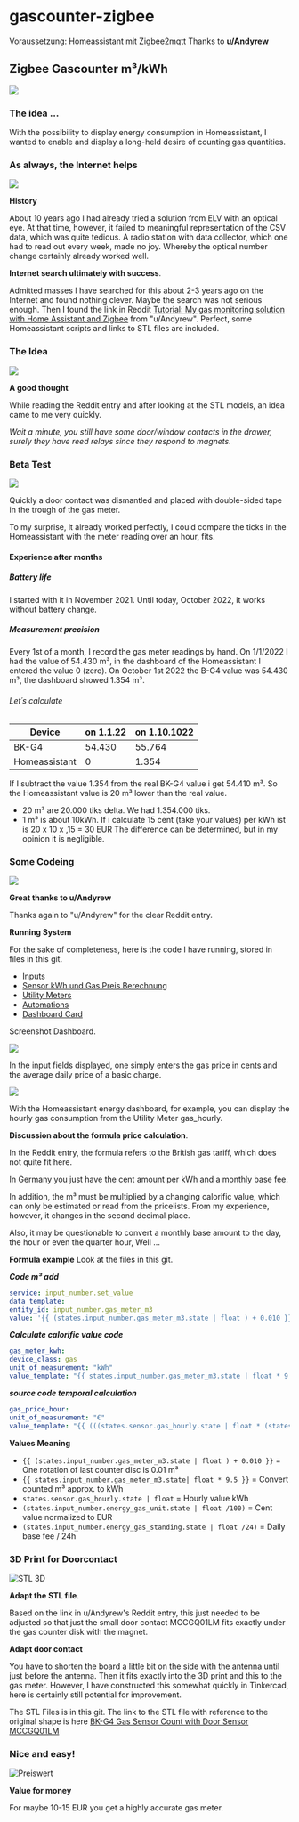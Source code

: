 # gascounter-zigbee
Voraussetzung: Homeassistant mit Zigbee2mqtt
Thanks to **u/Andyrew**

## **Zigbee Gascounter m³/kWh**
![](pics/Ueh7dfx9uG3hgG.jpg)

### **The idea ...**
With the possibility to display energy consumption in Homeassistant, I wanted to enable and display a long-held desire of counting gas quantities.

### **As always, the Internet helps**
![](pics/9Fw3mRIaMofOcy.jpg)

**History**

About 10 years ago I had already tried a solution from ELV with an optical eye. At that time, however, it failed to meaningful representation of the CSV data, which was quite tedious. A radio station with data collector, which one had to read out every week, made no joy. Whereby the optical number change certainly already worked well.

**Internet search ultimately with success**.

Admitted masses I have searched for this about 2-3 years ago on the Internet and found nothing clever. Maybe the search was not serious enough. Then I found the link in Reddit [Tutorial: My gas monitoring solution with Home Assistant and Zigbee](https://www.reddit.com/r/homeassistant/comments/eno3jn/tutorial_my_gas_monitoring_solution_with_home/) from "u/Andyrew". Perfect, some Homeassistant scripts and links to STL files are included.

### The Idea
![](pics/ccGtkVZBaqQT6w.jpg)

**A good thought**

While reading the Reddit entry and after looking at the STL models, an idea came to me very quickly.

_Wait a minute, you still have some door/window contacts in the drawer, surely they have reed relays since they respond to magnets._

### Beta Test

![](pics/IvuAcz42vUKvHl.jpg)

Quickly a door contact was dismantled and placed with double-sided tape in the trough of the gas meter.

To my surprise, it already worked perfectly, I could compare the ticks in the Homeassistant with the meter reading over an hour, fits.

#### Experience after months
##### Battery life
I started with it in November 2021. Until today, October 2022, it works without battery change.

##### Measurement precision
Every 1st of a month, I record the gas meter readings by hand. On 1/1/2022 I had the value of 54.430 m³, in the dashboard of the Homeassistant I entered the value 0 (zero).
On October 1st 2022 the B-G4 value was 54.430 m³, the dashboard showed 1.354 m³.

###### Let´s calculate
| Device | on 1.1.22 | on 1.10.1022 | 
| --- | --- | --- |
| BK-G4 | 54.430 | 55.764 |
| Homeassistant | 0 | 1.354 |

If I subtract the value 1.354 from the real BK-G4 value i get 54.410 m³. So the Homeassistant value is 20 m³ lower than the real value.
* 20 m³ are 20.000 tiks delta. We had 1.354.000 tiks.
* 1 m³ is about 10kWh. If i calculate 15 cent (take your values) per kWh ist is 20 x 10 x ,15 = 30 EUR
The difference can be determined, but in my opinion it is negligible.

### Some Codeing

![](pics/uxvs9LApSBGqQa.jpg)

**Great thanks to u/Andyrew**

Thanks again to "u/Andyrew" for the clear Reddit entry.

**Running System**

For the sake of completeness, here is the code I have running, stored in files in this git.

* [Inputs](inputs.yaml)
* [Sensor kWh und Gas Preis Berechnung](calc-kwh-price.yaml)
* [Utility Meters](utility-meters.yaml)
* [Automations](gas-pulse.yaml)
* [Dashboard Card](gas-dashboard-card.yaml)

Screenshot Dashboard.

![](pics/Ki93mQ-1-5jeNP.png)

In the input fields displayed, one simply enters the gas price in cents and the average daily price of a basic charge.

![](pics/Vk5R3Qh_VmhSsX.png)

With the Homeassistant energy dashboard, for example, you can display the hourly gas consumption from the Utility Meter gas_hourly.

**Discussion about the formula price calculation**.

In the Reddit entry, the formula refers to the British gas tariff, which does not quite fit here.

In Germany you just have the cent amount per kWh and a monthly base fee.

In addition, the m³ must be multiplied by a changing calorific value, which can only be estimated or read from the pricelists. From my experience, however, it changes in the second decimal place.

Also, it may be questionable to convert a monthly base amount to the day, the hour or even the quarter hour, Well ...

**Formula example**
Look at the files in this git.

**_Code m³ add_**
```yaml
service: input_number.set_value
data_template:
entity_id: input_number.gas_meter_m3
value: '{{ (states.input_number.gas_meter_m3.state | float ) + 0.010 }}'
```

**_Calculate calorific value code_**
```yaml
gas_meter_kwh:
device_class: gas
unit_of_measurement: "kWh"
value_template: "{{ states.input_number.gas_meter_m3.state | float * 9.5 }}"
```

**_source code temporal calculation_**
```yaml
gas_price_hour:
unit_of_measurement: "€"
value_template: "{{ (((states.sensor.gas_hourly.state | float * (states.input_number.energy_gas_unit.state | float /100) ) + (states.input_number.energy_gas_standing.state | float /24)) ) | round(2) }}"
```

**Values Meaning**

* `{{ (states.input_number.gas_meter_m3.state | float ) + 0.010 }}` = One rotation of last counter disc is 0.01 m³
* `{{ states.input_number.gas_meter_m3.state| float * 9.5 }}` = Convert counted m³ approx. to kWh
* `states.sensor.gas_hourly.state | float` = Hourly value kWh
* `(states.input_number.energy_gas_unit.state | float /100)` = Cent value normalized to EUR
* `(states.input_number.energy_gas_standing.state | float /24)` = Daily base fee / 24h

### 3D Print for Doorcontact

![STL 3D](pics/FHA9Z08sJ50Ycq.png)

**Adapt the STL file**.

Based on the link in u/Andyrew's Reddit entry, this just needed to be adjusted so that just the small door contact MCCGQ01LM fits exactly under the gas counter disk with the magnet.

**Adapt door contact**

You have to shorten the board a little bit on the side with the antenna until just before the antenna. Then it fits exactly into the 3D print and this to the gas meter. However, I have constructed this somewhat quickly in Tinkercad, here is certainly still potential for improvement.

The STL Files is in this git.
The link to the STL file with reference to the original shape is here [BK-G4 Gas Sensor Count with Door Sensor MCCGQ01LM](https://www.thingiverse.com/thing:5078865)

### Nice and easy!
![Preiswert](pics/FFCRDi4PuinhB6.jpg)

**Value for money**

For maybe 10-15 EUR you get a highly accurate gas meter.
